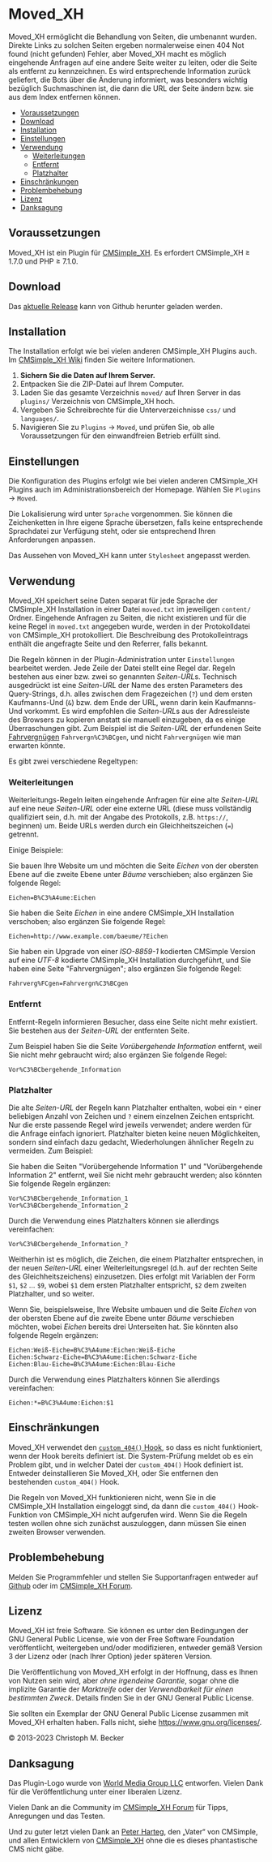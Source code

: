 # Moved_XH

Moved_XH ermöglicht die Behandlung von Seiten, die umbenannt wurden. Direkte
Links zu solchen Seiten ergeben normalerweise einen 404 Not found (nicht
gefunden) Fehler, aber Moved_XH macht es möglich eingehende Anfragen auf
eine andere Seite weiter zu leiten, oder die Seite als entfernt zu
kennzeichnen. Es wird entsprechende Information zurück geliefert, die Bots
über die Änderung informiert, was besonders wichtig bezüglich Suchmaschinen
ist, die dann die URL der Seite ändern bzw. sie aus dem Index entfernen
können.

- [Voraussetzungen](#voraussetzungen)
- [Download](#download)
- [Installation](#installation)
- [Einstellungen](#einstellungen)
- [Verwendung](#verwendung)
  - [Weiterleitungen](#weiterleitungen)
  - [Entfernt](#entfernt)
  - [Platzhalter](#platzhalter)
- [Einschränkungen](#einschränkungen)
- [Problembehebung](#problembehebung)
- [Lizenz](#lizenz)
- [Danksagung](#danksagung)

## Voraussetzungen

Moved_XH ist ein Plugin für [CMSimple_XH](https://www.cmsimple-xh.org/de/).
Es erfordert CMSimple_XH ≥ 1.7.0 und PHP ≥ 7.1.0.

## Download

Das [aktuelle Release](https://github.com/cmb69/moved_xh/releases/latest)
kann von Github herunter geladen werden.

## Installation

The Installation erfolgt wie bei vielen anderen CMSimple_XH Plugins auch.
Im [CMSimple_XH Wiki](https://wiki.cmsimple-xh.org/de/?fuer-anwender/arbeiten-mit-dem-cms/plugins)
finden Sie weitere Informationen.

1. **Sichern Sie die Daten auf Ihrem Server.**
1. Entpacken Sie die ZIP-Datei auf Ihrem Computer.
1. Laden Sie das gesamte Verzeichnis `moved/` auf Ihren Server in
   das `plugins/` Verzeichnis von CMSimple_XH hoch.
1. Vergeben Sie Schreibrechte für die Unterverzeichnisse `css/` und
   `languages/`.
1. Navigieren Sie zu `Plugins` → `Moved`, und prüfen Sie, ob alle
   Voraussetzungen für den einwandfreien Betrieb erfüllt sind.

## Einstellungen

Die Konfiguration des Plugins erfolgt wie bei vielen anderen
CMSimple_XH Plugins auch im Administrationsbereich der Homepage.
Wählen Sie `Plugins` → `Moved`.

Die Lokalisierung wird unter `Sprache` vorgenommen. Sie können die
Zeichenketten in Ihre eigene Sprache übersetzen, falls keine entsprechende
Sprachdatei zur Verfügung steht, oder sie entsprechend Ihren Anforderungen
anpassen.

Das Aussehen von Moved_XH kann unter `Stylesheet` angepasst werden.

## Verwendung

Moved_XH speichert seine Daten separat für jede Sprache der CMSimple_XH
Installation in einer Datei `moved.txt` im jeweiligen
`content/` Ordner. Eingehende Anfragen zu Seiten, die nicht
existieren und für die keine Regel in `moved.txt` angegeben
wurde, werden in der Protokolldatei von CMSimple_XH protokolliert. Die
Beschreibung des Protokolleintrags enthält die angefragte Seite und den
Referrer, falls bekannt.

Die Regeln können in der Plugin-Administration unter `Einstellungen`
bearbeitet werden. Jede Zeile der Datei stellt eine Regel dar. Regeln
bestehen aus einer bzw. zwei so genannten *Seiten-URL*s. Technisch
ausgedrückt ist eine *Seiten-URL* der Name des ersten Parameters des
Query-Strings, d.h. alles zwischen dem Fragezeichen (`?`) und dem
ersten Kaufmanns-Und (`&`) bzw. dem Ende der URL, wenn darin
kein Kaufmanns-Und vorkommt. Es wird empfohlen die *Seiten-URL*s aus
der Adressleiste des Browsers zu kopieren anstatt sie manuell einzugeben, da
es einige Überraschungen gibt. Zum Beispiel ist die *Seiten-URL* der
erfundenen Seite [Fahrvergnügen](https://www.example.com/?Fahrvergn%C3%BCgen)
`Fahrvergn%C3%BCgen`, und nicht `Fahrvergnügen` wie man erwarten könnte.

Es gibt zwei verschiedene Regeltypen:

### Weiterleitungen

Weiterleitungs-Regeln leiten eingehende Anfragen für eine alte
*Seiten-URL* auf eine neue *Seiten-URL* oder eine externe URL
(diese muss vollständig qualifiziert sein, d.h. mit der Angabe des
Protokolls, z.B. `https://`, beginnen) um. Beide URLs werden durch
ein Gleichheitszeichen (`=`) getrennt.

Einige Beispiele:

Sie bauen Ihre Website um und möchten die Seite *Eichen* von der obersten
Ebene auf die zweite Ebene unter *Bäume* verschieben; also ergänzen Sie
folgende Regel:

    Eichen=B%C3%A4ume:Eichen

Sie haben die Seite *Eichen* in eine andere CMSimple_XH Installation
verschoben; also ergänzen Sie folgende Regel:

    Eichen=http://www.example.com/baeume/?Eichen

Sie haben ein Upgrade von einer *ISO-8859-1* kodierten CMSimple Version
auf eine *UTF-8* kodierte CMSimple_XH Installation durchgeführt, und
Sie haben eine Seite "Fahrvergnügen"; also ergänzen Sie folgende Regel:

    Fahrverg%FCgen=Fahrvergn%C3%BCgen

### Entfernt

Entfernt-Regeln informieren Besucher, dass eine Seite nicht mehr existiert.
Sie bestehen aus der *Seiten-URL* der entfernten Seite.

Zum Beispiel haben Sie die Seite *Vorübergehende Information* entfernt, weil Sie nicht
mehr gebraucht wird; also ergänzen Sie folgende Regel:

    Vor%C3%BCbergehende_Information

### Platzhalter

Die alte *Seiten-URL* der Regeln kann Platzhalter enthalten, wobei ein
`*` einer beliebigen Anzahl von Zeichen und `?`
einem einzelnen Zeichen entspricht. Nur die erste passende Regel wird
jeweils verwendet; andere werden für die Anfrage einfach ignoriert.
Platzhalter bieten keine neuen Möglichkeiten, sondern sind einfach dazu
gedacht, Wiederholungen ähnlicher Regeln zu vermeiden.
Zum Beispiel:

Sie haben die Seiten "Vorübergehende Information 1" und "Vorübergehende
Information 2" entfernt, weil Sie nicht mehr gebraucht werden; also könnten
Sie folgende Regeln ergänzen:

    Vor%C3%BCbergehende_Information_1
    Vor%C3%BCbergehende_Information_2

Durch die Verwendung eines Platzhalters können sie allerdings vereinfachen:

    Vor%C3%BCbergehende_Information_?

Weitherhin ist es möglich, die Zeichen, die einem Platzhalter entsprechen,
in der neuen *Seiten-URL* einer Weiterleitungsregel (d.h. auf der
rechten Seite des Gleichheitszeichens) einzusetzen.
Dies erfolgt mit Variablen der Form `$1`, `$2` … `$9`,
wobei `$1` dem ersten Platzhalter entspricht,
`$2` dem zweiten Platzhalter, und so weiter.

Wenn Sie, beispielsweise, Ihre Website umbauen und die Seite *Eichen* von der obersten
Ebene auf die zweite Ebene unter *Bäume* verschieben möchten, wobei *Eichen* bereits
drei Unterseiten hat. Sie könnten also folgende Regeln ergänzen:

    Eichen:Weiß-Eiche=B%C3%A4ume:Eichen:Weiß-Eiche
    Eichen:Schwarz-Eiche=B%C3%A4ume:Eichen:Schwarz-Eiche
    Eichen:Blau-Eiche=B%C3%A4ume:Eichen:Blau-Eiche

Durch die Verwendung eines Platzhalters können Sie allerdings vereinfachen:

    Eichen:*=B%C3%A4ume:Eichen:$1

## Einschränkungen

Moved_XH verwendet den
[`custom_404()` Hook](https://wiki.cmsimple-xh.org/de/?tipps-und-tricks/eigene-404-seite),
so dass es nicht funktioniert, wenn der Hook bereits definiert
ist. Die System-Prüfung meldet ob es ein Problem gibt, und in welcher Datei der
`custom_404()` Hook definiert ist. Entweder deinstallieren Sie Moved_XH, oder Sie entfernen
den bestehenden `custom_404()` Hook.

Die Regeln von Moved_XH funktionieren nicht, wenn Sie in die CMSimple_XH
Installation eingeloggt sind, da dann die `custom_404()`
Hook-Funktion von CMSimple_XH nicht aufgerufen wird. Wenn Sie die Regeln
testen wollen ohne sich zunächst auszuloggen, dann müssen Sie einen zweiten
Browser verwenden.

## Problembehebung

Melden Sie Programmfehler und stellen Sie Supportanfragen entweder auf
[Github](https://github.com/cmb69/moved_xh/issues)
oder im [CMSimple_XH Forum](https://cmsimpleforum.com/).

## Lizenz

Moved_XH ist freie Software. Sie können es unter den Bedingungen
der GNU General Public License, wie von der Free Software Foundation
veröffentlicht, weitergeben und/oder modifizieren, entweder gemäß
Version 3 der Lizenz oder (nach Ihrer Option) jeder späteren Version.

Die Veröffentlichung von Moved_XH erfolgt in der Hoffnung, dass es
Ihnen von Nutzen sein wird, aber *ohne irgendeine Garantie*, sogar ohne
die implizite Garantie der *Marktreife* oder der *Verwendbarkeit für einen
bestimmten Zweck*. Details finden Sie in der GNU General Public License.

Sie sollten ein Exemplar der GNU General Public License zusammen mit
Moved_XH erhalten haben. Falls nicht, siehe <https://www.gnu.org/licenses/>.

© 2013-2023 Christoph M. Becker

## Danksagung

Das Plugin-Logo wurde von [World Media Group LLC](https://www.mymovingreviews.com/)
entworfen. Vielen Dank für die Veröffentlichung unter einer liberalen Lizenz.

Vielen Dank an die Community im [CMSimple_XH Forum](https://www.cmsimpleforum.com/)
für Tipps, Anregungen und das Testen.

Und zu guter letzt vielen Dank an [Peter Harteg](http://www.harteg.dk/),
den „Vater“ von CMSimple, und allen Entwicklern von
[CMSimple_XH](https://www.cmsimple-xh.org/de/) ohne die es dieses
phantastische CMS nicht gäbe.
